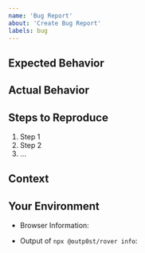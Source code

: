```yaml
---
name: 'Bug Report'
about: 'Create Bug Report'
labels: bug
---
```


<!---
  Please use this template when reporting bugs. Thank you!
-->

## Expected Behavior

<!--- Tell us what should happen -->

## Actual Behavior

<!--- Tell us what happens instead -->

## Steps to Reproduce

<!--- Provide a link to a live example, or an unambiguous set of steps to -->
<!--- reproduce this bug. Include code or configuration to reproduce, if relevant -->

1. Step 1
2. Step 2
3. ...

## Context

<!--- How has this issue affected you? What are you trying to accomplish? -->
<!--- Providing context (e.g. links to configuration settings, -->
<!--- stack trace or log data) helps us come up with a solution that is most useful in the real world -->

## Your Environment

<!--- Include as many relevant details about the environment you experienced the bug in -->

- Browser Information: <!--- For example Google Chrome 97.0.4692.99 -->

- Output of `npx @outp0st/rover info`: <!--- Paste into the code block below  -->

```text

```
